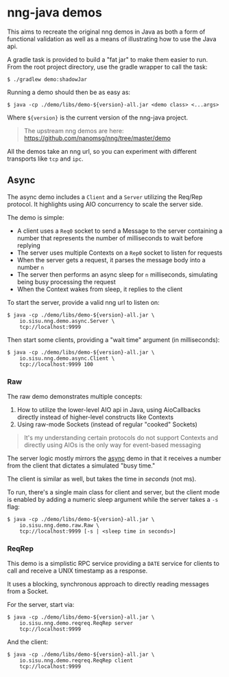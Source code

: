 # nng-java demos
This aims to recreate the original nng demos in Java as both a form of
functional validation as well as a means of illustrating how to use the Java
api.

A gradle task is provided to build a "fat jar" to make them easier to run.
From the root project directory, use the gradle wrapper to call the task:

```
$ ./gradlew demo:shadowJar
```

Running a demo should then be as easy as:

```
$ java -cp ./demo/libs/demo-${version}-all.jar <demo class> <...args>
```

Where `${version}` is the current version of the nng-java project.

> The upstream nng demos are here:
> https://github.com/nanomsg/nng/tree/master/demo

All the demos take an nng url, so you can experiment with different transports
like `tcp` and `ipc`.

## Async
The async demo includes a `Client` and a `Server` utilizing the Req/Rep
protocol. It highlights using AIO concurrency to scale the server side.

The demo is simple:
* A client uses a `Req0` socket to send a Message to the server containing a
  number that represents the number of milliseconds to wait before replying
* The server uses multiple Contexts on a `Rep0` socket to listen for requests
* When the server gets a request, it parses the message body into a number `n`
* The server then performs an async sleep for `n` milliseconds, simulating
  being busy processing the request
* When the Context wakes from sleep, it replies to the client

To start the server, provide a valid nng url to listen on:

```
$ java -cp ./demo/libs/demo-${version}-all.jar \
    io.sisu.nng.demo.async.Server \
    tcp://localhost:9999
```

Then start some clients, providing a "wait time" argument (in milliseconds):

```
$ java -cp ./demo/libs/demo-${version}-all.jar \
    io.sisu.nng.demo.async.Client \
    tcp://localhost:9999 100
```

### Raw
The raw demo demonstrates multiple concepts:

1. How to utilize the lower-level AIO api in Java, using AioCallbacks directly
   instead of higher-level constructs like Contexts
2. Using raw-mode Sockets (instead of regular "cooked" Sockets)

> It's my understanding certain protocols do not support Contexts and directly 
> using AIOs is the only way for event-based messaging

The server logic mostly mirrors the [async](#async) demo in that it receives
a number from the client that dictates a simulated "busy time."

The client is similar as well, but takes the time in _seconds_ (not ms).

To run, there's a single main class for client and server, but the client mode
is enabled by adding a numeric sleep argument while the server takes a `-s`
flag:

```
$ java -cp ./demo/libs/demo-${version}-all.jar \
    io.sisu.nng.demo.raw.Raw \
    tcp://localhost:9999 [-s | <sleep time in seconds>]
```

### ReqRep
This demo is a simplistic RPC service providing a `DATE` service for clients
to call and receive a UNIX timestamp as a response.

It uses a blocking, synchronous approach to directly reading messages from a
Socket.

For the server, start via:

```
$ java -cp ./demo/libs/demo-${version}-all.jar \
    io.sisu.nng.demo.reqreq.ReqRep server
    tcp://localhost:9999
```

And the client:

```
$ java -cp ./demo/libs/demo-${version}-all.jar \
    io.sisu.nng.demo.reqreq.ReqRep client
    tcp://localhost:9999
```

